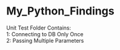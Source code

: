# My_Python_Findings

Unit Test Folder Contains:\
1: Connecting to DB Only Once\
2: Passing Multiple Parameters

